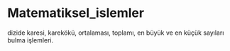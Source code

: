 # Matematiksel_islemler
dizide karesi, karekökü, ortalaması, toplamı, en büyük ve en küçük sayıları bulma işlemleri.
